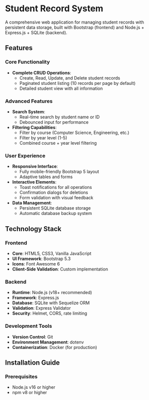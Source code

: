 # Student Record System

A comprehensive web application for managing student records with persistent data storage, built with Bootstrap (frontend) and Node.js + Express.js + SQLite (backend).

## Features

### Core Functionality
- **Complete CRUD Operations**:
  - Create, Read, Update, and Delete student records
  - Paginated student listing (10 records per page by default)
  - Detailed student view with all information

### Advanced Features
- **Search System**:
  - Real-time search by student name or ID
  - Debounced input for performance
- **Filtering Capabilities**:
  - Filter by course (Computer Science, Engineering, etc.)
  - Filter by year level (1-5)
  - Combined course + year level filtering

### User Experience
- **Responsive Interface**:
  - Fully mobile-friendly Bootstrap 5 layout
  - Adaptive tables and forms
- **Interactive Elements**:
  - Toast notifications for all operations
  - Confirmation dialogs for deletions
  - Form validation with visual feedback
- **Data Management**:
  - Persistent SQLite database storage
  - Automatic database backup system

## Technology Stack

### Frontend
- **Core**: HTML5, CSS3, Vanilla JavaScript
- **UI Framework**: Bootstrap 5.3
- **Icons**: Font Awesome 6
- **Client-Side Validation**: Custom implementation

### Backend
- **Runtime**: Node.js (v18+ recommended)
- **Framework**: Express.js
- **Database**: SQLite with Sequelize ORM
- **Validation**: Express Validator
- **Security**: Helmet, CORS, rate limiting

### Development Tools
- **Version Control**: Git
- **Environment Management**: dotenv
- **Containerization**: Docker (for production)

## Installation Guide

### Prerequisites
- Node.js v16 or higher
- npm v8 or higher